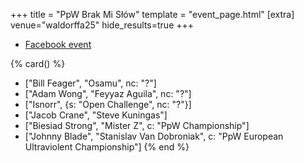 +++
title = "PpW Brak Mi Słów"
template = "event_page.html"
[extra]
venue="waldorffa25"
hide_results=true
+++

* [Facebook event](https://www.facebook.com/events/5539714666051167/)

{% card() %}
- ["Bill Feager", "Osamu", nc: "?"]
- ["Adam Wong", "Feyyaz Aguila", nc: "?"]
- ["Isnorr", {s: "Open Challenge", nc: "?"}]
- ["Jacob Crane", "Steve Kuningas"]
- ["Biesiad Strong", "Mister Z", c: "PpW Championship"]
- ["Johnny Blade", "Stanislav Van Dobroniak", c: "PpW European Ultraviolent Championship"]
{% end %}
